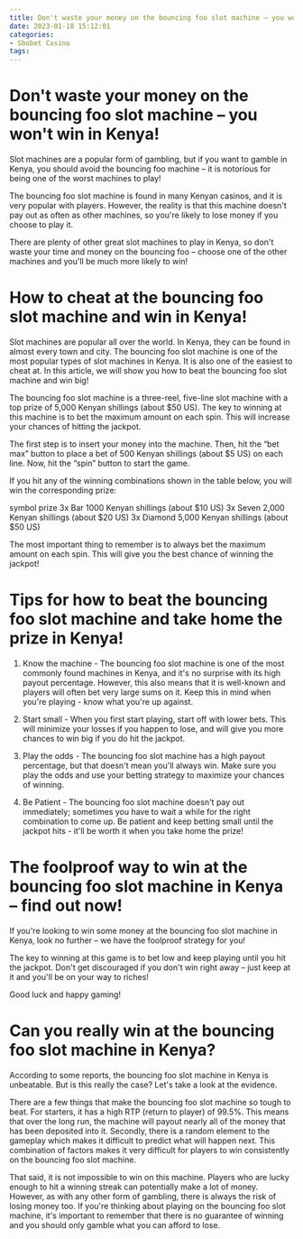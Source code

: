 ```yaml
---
title: Don't waste your money on the bouncing foo slot machine – you won't win in Kenya!
date: 2023-01-18 15:12:01
categories:
- Sbobet Casino
tags:
---
```



#  Don't waste your money on the bouncing foo slot machine – you won't win in Kenya!

Slot machines are a popular form of gambling, but if you want to gamble in Kenya, you should avoid the bouncing foo machine – it is notorious for being one of the worst machines to play!

The bouncing foo slot machine is found in many Kenyan casinos, and it is very popular with players. However, the reality is that this machine doesn't pay out as often as other machines, so you're likely to lose money if you choose to play it.

There are plenty of other great slot machines to play in Kenya, so don't waste your time and money on the bouncing foo – choose one of the other machines and you'll be much more likely to win!

#  How to cheat at the bouncing foo slot machine and win in Kenya!

Slot machines are popular all over the world. In Kenya, they can be found in almost every town and city. The bouncing foo slot machine is one of the most popular types of slot machines in Kenya. It is also one of the easiest to cheat at. In this article, we will show you how to beat the bouncing foo slot machine and win big!

The bouncing foo slot machine is a three-reel, five-line slot machine with a top prize of 5,000 Kenyan shillings (about $50 US). The key to winning at this machine is to bet the maximum amount on each spin. This will increase your chances of hitting the jackpot.

The first step is to insert your money into the machine. Then, hit the “bet max” button to place a bet of 500 Kenyan shillings (about $5 US) on each line. Now, hit the “spin” button to start the game.

If you hit any of the winning combinations shown in the table below, you will win the corresponding prize:

symbol prize 3x Bar 1000 Kenyan shillings (about $10 US) 3x Seven 2,000 Kenyan shillings (about $20 US) 3x Diamond 5,000 Kenyan shillings (about $50 US)

The most important thing to remember is to always bet the maximum amount on each spin. This will give you the best chance of winning the jackpot!

#  Tips for how to beat the bouncing foo slot machine and take home the prize in Kenya!

1. Know the machine - The bouncing foo slot machine is one of the most commonly found machines in Kenya, and it's no surprise with its high payout percentage. However, this also means that it is well-known and players will often bet very large sums on it. Keep this in mind when you're playing - know what you're up against.

2. Start small - When you first start playing, start off with lower bets. This will minimize your losses if you happen to lose, and will give you more chances to win big if you do hit the jackpot.

3. Play the odds - The bouncing foo slot machine has a high payout percentage, but that doesn't mean you'll always win. Make sure you play the odds and use your betting strategy to maximize your chances of winning.

4. Be Patient - The bouncing foo slot machine doesn't pay out immediately; sometimes you have to wait a while for the right combination to come up. Be patient and keep betting small until the jackpot hits - it'll be worth it when you take home the prize!

#  The foolproof way to win at the bouncing foo slot machine in Kenya – find out now!

If you're looking to win some money at the bouncing foo slot machine in Kenya, look no further – we have the foolproof strategy for you!

The key to winning at this game is to bet low and keep playing until you hit the jackpot. Don't get discouraged if you don't win right away – just keep at it and you'll be on your way to riches!

Good luck and happy gaming!

#  Can you really win at the bouncing foo slot machine in Kenya?

According to some reports, the bouncing foo slot machine in Kenya is unbeatable. But is this really the case? Let's take a look at the evidence.

There are a few things that make the bouncing foo slot machine so tough to beat. For starters, it has a high RTP (return to player) of 99.5%. This means that over the long run, the machine will payout nearly all of the money that has been deposited into it. Secondly, there is a random element to the gameplay which makes it difficult to predict what will happen next. This combination of factors makes it very difficult for players to win consistently on the bouncing foo slot machine.

That said, it is not impossible to win on this machine. Players who are lucky enough to hit a winning streak can potentially make a lot of money. However, as with any other form of gambling, there is always the risk of losing money too. If you're thinking about playing on the bouncing foo slot machine, it's important to remember that there is no guarantee of winning and you should only gamble what you can afford to lose.
